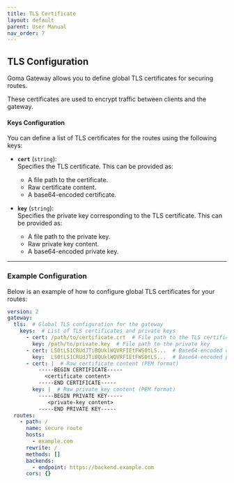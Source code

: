 ```yaml
---
title: TLS Certificate
layout: default
parent: User Manual
nav_order: 7
---
```



## TLS Configuration

Goma Gateway allows you to define global TLS certificates for securing routes.

These certificates are used to encrypt traffic between clients and the gateway.

#### Keys Configuration

You can define a list of TLS certificates for the routes using the following keys:

- **`cert`** (`string`):  
  Specifies the TLS certificate. This can be provided as:
    - A file path to the certificate.
    - Raw certificate content.
    - A base64-encoded certificate.

- **`key`** (`string`):  
  Specifies the private key corresponding to the TLS certificate. This can be provided as:
    - A file path to the private key.
    - Raw private key content.
    - A base64-encoded private key.

---

### Example Configuration

Below is an example of how to configure global TLS certificates for your routes:

```yaml
version: 2
gateway:
  tls:  # Global TLS configuration for the gateway
    keys:  # List of TLS certificates and private keys
      - cert: /path/to/certificate.crt  # File path to the TLS certificate
        key: /path/to/private.key  # File path to the private key
      - cert: LS0tLS1CRUdJTiBQUklWQVRFIEtFWS0tLS...  # Base64-encoded certificate
        key:  LS0tLS1CRUdJTiBQUklWQVRFIEtFWS0tLS...  # Base64-encoded private key
      - cert: |  # Raw certificate content (PEM format)
          -----BEGIN CERTIFICATE-----
            <certificate content>
          -----END CERTIFICATE-----
        key: |  # Raw private key content (PEM format)
          -----BEGIN PRIVATE KEY-----
             <private-key content>
          -----END PRIVATE KEY-----
  routes:
    - path: /
      name: secure route
      hosts:
        - example.com
      rewrite: /
      methods: []
      backends:
        - endpoint: https://backend.example.com
      cors: {}
```